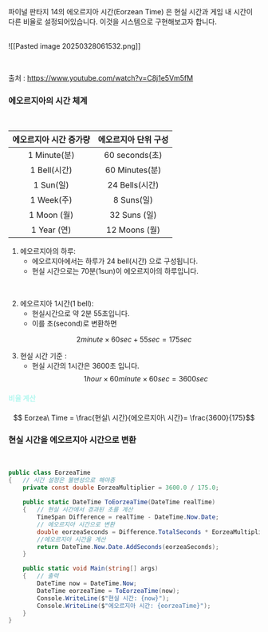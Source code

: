 
파이널 판타지 14의 에오르지아 시간(Eorzean Time) 은 현실 시간과 게임 내 시간이 다른 비율로 설정되어있습니다. 이것을 시스템으로 구현해보고자 합니다.
<br>
<br>






![[Pasted image 20250328061532.png]]

<br>

출처 : https://www.youtube.com/watch?v=C8j1e5Vm5fM




### 에오르지아의 시간 체계

<br>


| 에오르지아 시간 증가량 |  에오르지아 단위 구성  |
| :----------: | :-----------: |
| 1 Minute(분)  | 60 seconds(초) |
|  1 Bell(시간)  | 60 Minutes(분) |
|   1 Sun(일)   | 24 Bells(시간)  |
|  1 Week(주)   |   8 Suns(일)   |
|  1 Moon (월)  |  32 Suns (일)  |
|  1 Year (연)  | 12 Moons (월)  |





1. 에오르지아의 하루:
   - 에오르지아에서는 하루가 24 bell(시간) 으로 구성됩니다.
   - 현실 시간으로는 70분(1sun)이 에오르지아의 하루입니다.

<br>

2. 에오르지아 1시간(1 bell):
   - 현실시간으로 약 2분 55초입니다.
   - 이를 초(second)로 변환하면 

$$
	     2minute  \times 60sec + 55sec = 175sec
$$

3. 현실 시간 기준 : 
   - 현실 시간의 1시간은 3600초 입니다.
     $$ 1hour \times 60minute \times 60sec = 3600sec$$


#### <font color="#b2f7ef">비율 계산</font>

$$ Eorzea\ Time = \frac{현실\ 시간}{에오르지아\ 시간}= \frac{3600}{175}$$


### 현실 시간을 에오르지아 시간으로 변환

<br>

```cs
public class EorzeaTime
{   // 시간 설정은 불변성으로 해야죵 
    private const double EorzeaMultiplier = 3600.0 / 175.0;
    
    public static DateTime ToEorzeaTime(DateTime realTime)
    {   // 현실 시간에서 경과된 초를 계산
        TimeSpan Difference = realTime - DateTime.Now.Date;
        // 에오르지아 시간으로 변환
        double eorzeaSeconds = Difference.TotalSeconds * EorzeaMultiplier;
        //에오르지아 시간을 계산
        return DateTime.Now.Date.AddSeconds(eorzeaSeconds);
    }

    public static void Main(string[] args)
    {   // 출력
        DateTime now = DateTime.Now;
        DateTime eorzeaTime = ToEorzeaTime(now);
        Console.WriteLine($"현실 시간: {now}");
        Console.WriteLine($"에오르지아 시간: {eorzeaTime}");
    }
}
```

